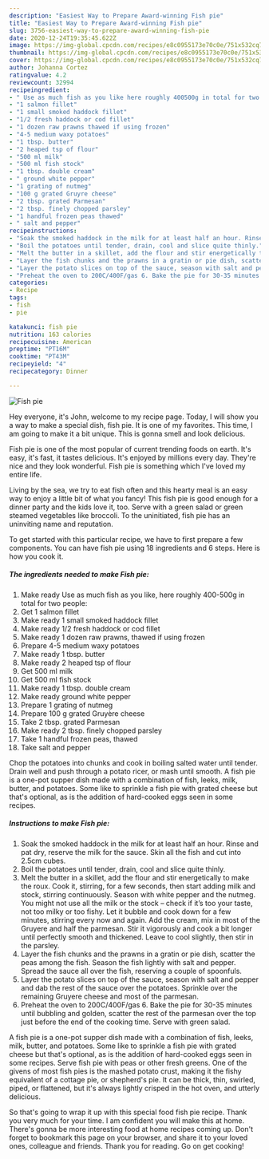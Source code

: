 ```yaml
---
description: "Easiest Way to Prepare Award-winning Fish pie"
title: "Easiest Way to Prepare Award-winning Fish pie"
slug: 3756-easiest-way-to-prepare-award-winning-fish-pie
date: 2020-12-24T19:35:45.622Z
image: https://img-global.cpcdn.com/recipes/e8c0955173e70c0e/751x532cq70/fish-pie-recipe-main-photo.jpg
thumbnail: https://img-global.cpcdn.com/recipes/e8c0955173e70c0e/751x532cq70/fish-pie-recipe-main-photo.jpg
cover: https://img-global.cpcdn.com/recipes/e8c0955173e70c0e/751x532cq70/fish-pie-recipe-main-photo.jpg
author: Johanna Cortez
ratingvalue: 4.2
reviewcount: 32994
recipeingredient:
- " Use as much fish as you like here roughly 400500g in total for two people"
- "1 salmon fillet"
- "1 small smoked haddock fillet"
- "1/2 fresh haddock or cod fillet"
- "1 dozen raw prawns thawed if using frozen"
- "4-5 medium waxy potatoes"
- "1 tbsp. butter"
- "2 heaped tsp of flour"
- "500 ml milk"
- "500 ml fish stock"
- "1 tbsp. double cream"
- " ground white pepper"
- "1 grating of nutmeg"
- "100 g grated Gruyre cheese"
- "2 tbsp. grated Parmesan"
- "2 tbsp. finely chopped parsley"
- "1 handful frozen peas thawed"
- " salt and pepper"
recipeinstructions:
- "Soak the smoked haddock in the milk for at least half an hour. Rinse and pat dry, reserve the milk for the sauce. Skin all the fish and cut into 2.5cm cubes."
- "Boil the potatoes until tender, drain, cool and slice quite thinly."
- "Melt the butter in a skillet, add the flour and stir energetically to make the roux. Cook it, stirring, for a few seconds, then start adding milk and stock, stirring continuously. Season with white pepper and the nutmeg. You might not use all the milk or the stock – check if it’s too your taste, not too milky or too fishy. Let it bubble and cook down for a few minutes, stirring every now and again. Add the cream, mix in most of the Gruyere and half the parmesan. Stir it vigorously and cook a bit longer until perfectly smooth and thickened. Leave to cool slightly, then stir in the parsley."
- "Layer the fish chunks and the prawns in a gratin or pie dish, scatter the peas among the fish. Season the fish lightly with salt and pepper. Spread the sauce all over the fish, reserving a couple of spoonfuls."
- "Layer the potato slices on top of the sauce, season with salt and pepper and dab the rest of the sauce over the potatoes. Sprinkle over the remaining Gruyere cheese and most of the parmesan."
- "Preheat the oven to 200C/400F/gas 6. Bake the pie for 30-35 minutes until bubbling and golden, scatter the rest of the parmesan over the top just before the end of the cooking time. Serve with green salad."
categories:
- Recipe
tags:
- fish
- pie

katakunci: fish pie 
nutrition: 163 calories
recipecuisine: American
preptime: "PT16M"
cooktime: "PT43M"
recipeyield: "4"
recipecategory: Dinner

---
```



![Fish pie](https://img-global.cpcdn.com/recipes/e8c0955173e70c0e/751x532cq70/fish-pie-recipe-main-photo.jpg)

Hey everyone, it's John, welcome to my recipe page. Today, I will show you a way to make a special dish, fish pie. It is one of my favorites. This time, I am going to make it a bit unique. This is gonna smell and look delicious.

Fish pie is one of the most popular of current trending foods on earth. It's easy, it's fast, it tastes delicious. It's enjoyed by millions every day. They're nice and they look wonderful. Fish pie is something which I've loved my entire life.

Living by the sea, we try to eat fish often and this hearty meal is an easy way to enjoy a little bit of what you fancy! This fish pie is good enough for a dinner party and the kids love it, too. Serve with a green salad or green steamed vegetables like broccoli. To the uninitiated, fish pie has an uninviting name and reputation.


To get started with this particular recipe, we have to first prepare a few components. You can have fish pie using 18 ingredients and 6 steps. Here is how you cook it.

<!--inarticleads1-->

##### The ingredients needed to make Fish pie:

1. Make ready  Use as much fish as you like, here roughly 400-500g in total for two people:
1. Get 1 salmon fillet
1. Make ready 1 small smoked haddock fillet
1. Make ready 1/2 fresh haddock or cod fillet
1. Make ready 1 dozen raw prawns, thawed if using frozen
1. Prepare 4-5 medium waxy potatoes
1. Make ready 1 tbsp. butter
1. Make ready 2 heaped tsp of flour
1. Get 500 ml milk
1. Get 500 ml fish stock
1. Make ready 1 tbsp. double cream
1. Make ready  ground white pepper
1. Prepare 1 grating of nutmeg
1. Prepare 100 g grated Gruyère cheese
1. Take 2 tbsp. grated Parmesan
1. Make ready 2 tbsp. finely chopped parsley
1. Take 1 handful frozen peas, thawed
1. Take  salt and pepper


Chop the potatoes into chunks and cook in boiling salted water until tender. Drain well and push through a potato ricer, or mash until smooth. A fish pie is a one-pot supper dish made with a combination of fish, leeks, milk, butter, and potatoes. Some like to sprinkle a fish pie with grated cheese but that&#39;s optional, as is the addition of hard-cooked eggs seen in some recipes. 

<!--inarticleads2-->

##### Instructions to make Fish pie:

1. Soak the smoked haddock in the milk for at least half an hour. Rinse and pat dry, reserve the milk for the sauce. Skin all the fish and cut into 2.5cm cubes.
1. Boil the potatoes until tender, drain, cool and slice quite thinly.
1. Melt the butter in a skillet, add the flour and stir energetically to make the roux. Cook it, stirring, for a few seconds, then start adding milk and stock, stirring continuously. Season with white pepper and the nutmeg. You might not use all the milk or the stock – check if it’s too your taste, not too milky or too fishy. Let it bubble and cook down for a few minutes, stirring every now and again. Add the cream, mix in most of the Gruyere and half the parmesan. Stir it vigorously and cook a bit longer until perfectly smooth and thickened. Leave to cool slightly, then stir in the parsley.
1. Layer the fish chunks and the prawns in a gratin or pie dish, scatter the peas among the fish. Season the fish lightly with salt and pepper. Spread the sauce all over the fish, reserving a couple of spoonfuls.
1. Layer the potato slices on top of the sauce, season with salt and pepper and dab the rest of the sauce over the potatoes. Sprinkle over the remaining Gruyere cheese and most of the parmesan.
1. Preheat the oven to 200C/400F/gas 6. Bake the pie for 30-35 minutes until bubbling and golden, scatter the rest of the parmesan over the top just before the end of the cooking time. Serve with green salad.


A fish pie is a one-pot supper dish made with a combination of fish, leeks, milk, butter, and potatoes. Some like to sprinkle a fish pie with grated cheese but that&#39;s optional, as is the addition of hard-cooked eggs seen in some recipes. Serve fish pie with peas or other fresh greens. One of the givens of most fish pies is the mashed potato crust, making it the fishy equivalent of a cottage pie, or shepherd&#39;s pie. It can be thick, thin, swirled, piped, or flattened, but it&#39;s always lightly crisped in the hot oven, and utterly delicious. 

So that's going to wrap it up with this special food fish pie recipe. Thank you very much for your time. I am confident you will make this at home. There's gonna be more interesting food at home recipes coming up. Don't forget to bookmark this page on your browser, and share it to your loved ones, colleague and friends. Thank you for reading. Go on get cooking!
